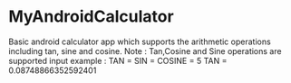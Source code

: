 # MyAndroidCalculator
Basic android calculator app which supports the arithmetic operations including tan, sine and cosine.
Note : Tan,Cosine and Sine operations are supported
input example : <num> TAN = <answer>
                <num> SIN = <answer>
                <num> COSINE = <answer>
5 TAN = 0.08748866352592401
